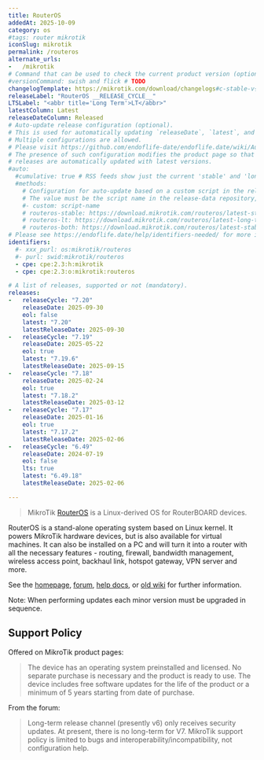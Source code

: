 ```yaml
---
title: RouterOS
addedAt: 2025-10-09
category: os
#tags: router mikrotik
iconSlug: mikrotik
permalink: /routeros
alternate_urls:
-   /mikrotik
# Command that can be used to check the current product version (optional).
#versionCommand: swish and flick # TODO
changelogTemplate: https://mikrotik.com/download/changelogs#c-stable-v{{"__LATEST__" | replace:'.','_' }}
releaseLabel: "RouterOS __RELEASE_CYCLE__"
LTSLabel: "<abbr title='Long Term'>LT</abbr>"
latestColumn: Latest
releaseDateColumn: Released
# Auto-update release configuration (optional).
# This is used for automatically updating `releaseDate`, `latest`, and `latestReleaseDate` for every release.
# Multiple configurations are allowed.
# Please visit https://github.com/endoflife-date/endoflife.date/wiki/Automation for more details.
# The presence of such configuration modifies the product page so that users are informed that existing
# releases are automatically updated with latest versions.
#auto:
  #cumulative: true # RSS feeds show just the current 'stable' and 'long-term' releases.
  #methods:
    # Configuration for auto-update based on a custom script in the release-data repository.
    # The value must be the script name in the release-data repository, without it's '.py' extension.
    #- custom: script-name
    # routeros-stable: https://download.mikrotik.com/routeros/latest-stable.rss
    # routeros-lt: https://download.mikrotik.com/routeros/latest-long-term.rss
    # routeros-both: https://download.mikrotik.com/routeros/latest-stable-and-long-term.rss
# Please see https://endoflife.date/help/identifiers-needed/ for more information
identifiers:
  #- xxx_purl: os:mikrotik/routeros
  #- purl: swid:mikrotik/routeros
  - cpe: cpe:2.3:h:mikrotik
  - cpe: cpe:2.3:o:mikrotik:routeros

# A list of releases, supported or not (mandatory).
releases:
-   releaseCycle: "7.20"
    releaseDate: 2025-09-30
    eol: false
    latest: "7.20"
    latestReleaseDate: 2025-09-30
-   releaseCycle: "7.19"
    releaseDate: 2025-05-22
    eol: true
    latest: "7.19.6"
    latestReleaseDate: 2025-09-15
-   releaseCycle: "7.18"
    releaseDate: 2025-02-24
    eol: true
    latest: "7.18.2"
    latestReleaseDate: 2025-03-12
-   releaseCycle: "7.17"
    releaseDate: 2025-01-16
    eol: true
    latest: "7.17.2"
    latestReleaseDate: 2025-02-06
-   releaseCycle: "6.49"
    releaseDate: 2024-07-19
    eol: false
    lts: true
    latest: "6.49.18"
    latestReleaseDate: 2025-02-06

---
```


> MikroTik [RouterOS](https://mikrotik.com/software) is a Linux-derived OS for RouterBOARD devices.

RouterOS is a stand-alone operating system based on Linux kernel. It powers MikroTik hardware devices, but is also available for virtual machines.
It can also be installed on a PC and will turn it into a router with all the necessary features - routing, firewall, bandwidth management, wireless access point, backhaul link, hotspot gateway, VPN server and more.

See the [homepage](https://mikrotik.com/software), [forum](https://forum.mikrotik.com/c/routeros/6), [help docs](https://help.mikrotik.com/docs/), or [old wiki](https://wiki.mikrotik.com/) for further information.

Note: When performing updates each minor version must be upgraded in sequence.

## Support Policy
Offered on MikroTik product pages:
> The device has an operating system preinstalled and licensed. No separate purchase is necessary and the product is ready to use. The device includes free software updates for the life of the product or a minimum of 5 years starting from date of purchase.

From the forum:
> Long-term release channel (presently v6) only receives security updates. At present, there is no long-term for V7. MikroTik support policy is limited to bugs and interoperability/incompatibility, not configuration help.
